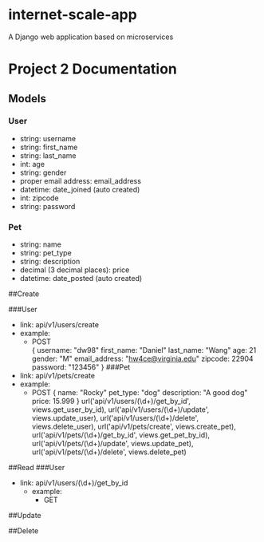 # internet-scale-app
A Django web application based on microservices

# Project 2 Documentation

## Models
### User
  - string: username
  - string: first_name
  - string: last_name 
  - int: age
  - string: gender
  - proper email address: email_address
  - datetime: date_joined (auto created)
  - int: zipcode
  - string: password
### Pet
  - string: name
  - string: pet_type
  - string: description
  - decimal (3 decimal places): price
  - datetime: date_posted (auto created)
  
##Create

###User
 - link: api/v1/users/create
 - example:
    - POST   
  {
    username: "dw98"
    first_name: "Daniel"
    last_name: "Wang"
    age: 21
    gender: "M"
    email_address: "hw4ce@virginia.edu"
    zipcode: 22904
    password: "123456"
  }
###Pet
 - link: api/v1/pets/create
  - example:
    - POST
  {
    name: "Rocky"
    pet_type: "dog"
    description: "A good dog"
    price: 15.999
  }
    url('api/v1/users/(\d+)/get_by_id', views.get_user_by_id),
    url('api/v1/users/(\d+)/update', views.update_user),
    url('api/v1/users/(\d+)/delete', views.delete_user),
    url('api/v1/pets/create', views.create_pet),
    url('api/v1/pets/(\d+)/get_by_id', views.get_pet_by_id),
    url('api/v1/pets/(\d+)/update', views.update_pet),
    url('api/v1/pets/(\d+)/delete', views.delete_pet)

##Read
###User
- link: api/v1/users/(\d+)/get_by_id
  - example:
    - GET   
    
##Update

##Delete
  

